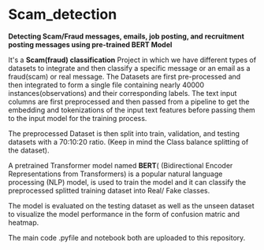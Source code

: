 # Scam_detection
**Detecting Scam/Fraud messages, emails, job posting, and recruitment posting messages using pre-trained BERT Model**

It's a **Scam(fraud) classification** Project in which we have different types of datasets to integrate and then classify a specific message or an email as a fraud(scam) or real message.
The Datasets are first pre-processed and then integrated to form a single file containing nearly 40000 instances(observations) and their corresponding labels. The text input columns are first preprocessed and then passed from a pipeline to get the embedding and tokenizations of the input text features before passing them to the input model for the training process. 

The preprocessed Dataset is then split into train, validation, and testing datasets with a 70:10:20 ratio. (Keep in mind the Class balance splitting of the dataset).

A pretrained Transformer model named **BERT**( (Bidirectional Encoder Representations from Transformers) is a popular natural language processing (NLP) model, is used to train the model and it can classify the preprocessed splitted training dataset into Real/ Fake classes. 

The model is evaluated on the testing dataset as well as the unseen dataset to visualize the model performance in the form of confusion matric and heatmap. 

The main code .pyfile and notebook both are uploaded to this repository.
